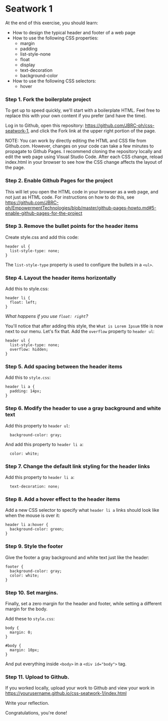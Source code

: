 # Seatwork 1

At the end of this exercise, you should learn: 

- How to design the typical header and footer of a web page
- How to use the following CSS properties:
  - margin
  - padding
  - list-style-none
  - float
  - display
  - text-decoration
  - background-color
- How to use the following CSS selectors:
  - hover

### Step 1. Fork the boilerplate project 

To get up to speed quickly, we'll start with a boilerplate HTML. Feel free to replace this with your own content if you prefer (and have the time). 

Log in to Github, open this repository: https://github.com/JBRC-ph/css-seatwork-1, and click the Fork link at the upper right portion of the page.

NOTE: You can work by directly editing the HTML and CSS file from Github.com. However, changes on your code can take a few minutes to propagate to Github Pages. I recommend cloning the repository locally and edit the web page using Visual Studio Code. After each CSS change, reload index.html in your browser to see how the CSS change affects the layout of the page.

### Step 2. Enable Github Pages for the project

This will let you open the HTML code in your browser as a web page, and not just as HTML code. For instructions on how to do this, see https://github.com/JBRC-ph/EmpowermentTechnologies/blob/master/github-pages-howto.md#5-enable-github-pages-for-the-project

### Step 3. Remove the bullet points for the header items

Create style.css and add this code:

```
header ul {
  list-style-type: none;
}
```

The `list-style-type` property is used to configure the bullets in a `<ul>`.

### Step 4. Layout the header items horizontally

Add this to style.css:

```
header li {
  float: left;
}
```

_What happens if you use `float: right`?_

You'll notice that after adding this style, the `What is Lorem Ipsum` title is now next to our menu. Let's fix that. Add the `overflow`  property to `header ul`:

```
header ul {
  list-style-type: none;
  overflow: hidden;
}
```

### Step 5. Add spacing between the header items

Add this to `style.css`:

```
header li a {
  padding: 14px;
}
```

### Step 6. Modify the header to use a gray background and white text

Add this property to `header ul`:

```
  background-color: gray;
```

And add this property to `header li a`:

```
  color: white;
```

### Step 7. Change the default link styling for the header links

Add this property to `header li a`:

```
  text-decoration: none;
```

### Step 8. Add a hover effect to the header items

Add a new CSS selector to specify what `header li a` links should look like when the mouse is over it:

```
header li a:hover {
  background-color: green;
}
```

### Step 9. Style the footer

Give the footer a gray background and white text just like the header:

```
footer {
  background-color: gray;
  color: white;
}
```

### Step 10. Set margins.

Finally, set a zero margin for the header and footer, while setting a different margin for the body.

Add these to `style.css`:

```
body {
  margin: 0;
}

#body {
  margin: 10px;
}
```

And put everything inside `<body>` in a `<div id="body">` tag.

### Step 11. Upload to Github.

If you worked locally, upload your work to Github and view your work in https://yourusername.github.io/css-seatwork-1/index.html

Write your reflection.

Congratulations, you're done!

